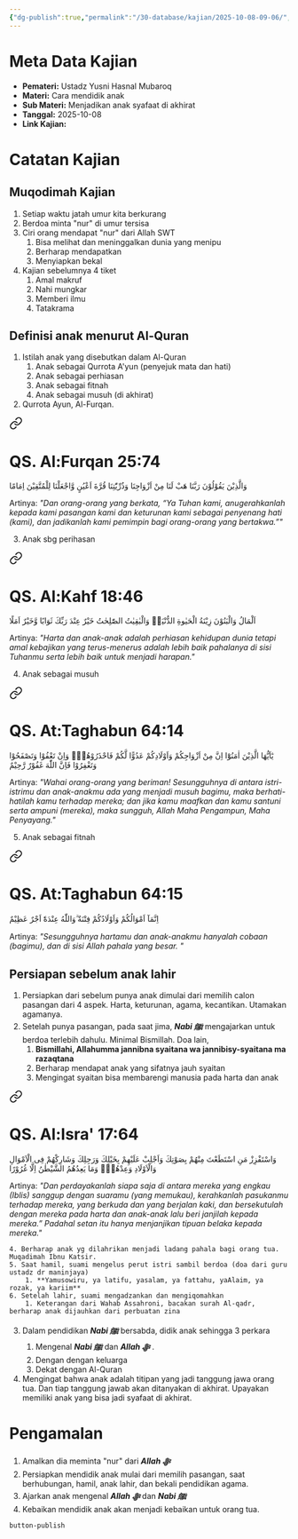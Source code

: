 ```yaml
---
{"dg-publish":true,"permalink":"/30-database/kajian/2025-10-08-09-06/","tags":["kajian"]}
---
```





# Meta Data Kajian 
<div><ul class="dataview list-view-ul"><li><span><strong>Pemateri:</strong> Ustadz Yusni Hasnal Mubaroq</span></li><li><span><strong>Materi:</strong> Cara mendidik anak</span></li><li><span><strong>Sub Materi:</strong> Menjadikan anak syafaat di akhirat</span></li><li><span><strong>Tanggal:</strong> 2025-10-08</span></li><li><span><strong>Link Kajian:</strong>  </span></li></ul></div>

# Catatan Kajian
## Muqodimah Kajian
1. Setiap waktu jatah umur kita berkurang
2. Berdoa minta "nur" di umur tersisa
3. Ciri orang mendapat "nur" dari Allah SWT
	1. Bisa melihat dan meninggalkan dunia yang menipu
	2. Berharap mendapatkan 
	3. Menyiapkan bekal
4. Kajian sebelumnya 4 tiket
	1. Amal makruf
	2. Nahi mungkar
	3. Memberi ilmu
	4. Tatakrama

## Definisi anak menurut Al-Quran
1. Istilah anak yang disebutkan dalam Al-Quran
	1. Anak sebagai Qurrota A'yun (penyejuk mata dan hati)
	2. Anak sebagai perhiasan
	3. Anak sebagai fitnah
	4. Anak sebagai musuh (di akhirat)
2. Qurrota Ayun, Al-Furqan. 
<div class="transclusion internal-embed is-loaded"><a class="markdown-embed-link" href="/30-database/al-quran/all-surah/#qs-al-furqan-25-74" aria-label="Open link"><svg xmlns="http://www.w3.org/2000/svg" width="24" height="24" viewBox="0 0 24 24" fill="none" stroke="currentColor" stroke-width="2" stroke-linecap="round" stroke-linejoin="round" class="svg-icon lucide-link"><path d="M10 13a5 5 0 0 0 7.54.54l3-3a5 5 0 0 0-7.07-7.07l-1.72 1.71"></path><path d="M14 11a5 5 0 0 0-7.54-.54l-3 3a5 5 0 0 0 7.07 7.07l1.71-1.71"></path></svg></a><div class="markdown-embed">



# QS. Al:Furqan 25:74
وَالَّذِيْنَ يَقُوْلُوْنَ رَبَّنَا هَبْ لَنَا مِنْ اَزْوَاجِنَا وَذُرِّيّٰتِنَا قُرَّةَ اَعْيُنٍ وَّاجْعَلْنَا لِلْمُتَّقِيْنَ اِمَامًا 

Artinya: *"Dan orang-orang yang berkata, “Ya Tuhan kami, anugerahkanlah kepada kami pasangan kami dan keturunan kami sebagai penyenang hati (kami), dan jadikanlah kami pemimpin bagi orang-orang yang bertakwa.”"*



</div></div>

3. Anak sbg perihasan 
<div class="transclusion internal-embed is-loaded"><a class="markdown-embed-link" href="/30-database/al-quran/all-surah/#qs-al-kahf-18-46" aria-label="Open link"><svg xmlns="http://www.w3.org/2000/svg" width="24" height="24" viewBox="0 0 24 24" fill="none" stroke="currentColor" stroke-width="2" stroke-linecap="round" stroke-linejoin="round" class="svg-icon lucide-link"><path d="M10 13a5 5 0 0 0 7.54.54l3-3a5 5 0 0 0-7.07-7.07l-1.72 1.71"></path><path d="M14 11a5 5 0 0 0-7.54-.54l-3 3a5 5 0 0 0 7.07 7.07l1.71-1.71"></path></svg></a><div class="markdown-embed">



# QS. Al:Kahf 18:46
اَلْمَالُ وَالْبَنُوْنَ زِيْنَةُ الْحَيٰوةِ الدُّنْيَاۚ وَالْبٰقِيٰتُ الصّٰلِحٰتُ خَيْرٌ عِنْدَ رَبِّكَ ثَوَابًا وَّخَيْرٌ اَمَلًا

Artinya: *"Harta dan anak-anak adalah perhiasan kehidupan dunia tetapi amal kebajikan yang terus-menerus adalah lebih baik pahalanya di sisi Tuhanmu serta lebih baik untuk menjadi harapan."*



</div></div>

4. Anak sebagai musuh
<div class="transclusion internal-embed is-loaded"><a class="markdown-embed-link" href="/30-database/al-quran/all-surah/#qs-at-taghabun-64-14" aria-label="Open link"><svg xmlns="http://www.w3.org/2000/svg" width="24" height="24" viewBox="0 0 24 24" fill="none" stroke="currentColor" stroke-width="2" stroke-linecap="round" stroke-linejoin="round" class="svg-icon lucide-link"><path d="M10 13a5 5 0 0 0 7.54.54l3-3a5 5 0 0 0-7.07-7.07l-1.72 1.71"></path><path d="M14 11a5 5 0 0 0-7.54-.54l-3 3a5 5 0 0 0 7.07 7.07l1.71-1.71"></path></svg></a><div class="markdown-embed">



# QS. At:Taghabun 64:14
يٰٓاَيُّهَا الَّذِيْنَ اٰمَنُوْٓا اِنَّ مِنْ اَزْوَاجِكُمْ وَاَوْلَادِكُمْ عَدُوًّا لَّكُمْ فَاحْذَرُوْهُمْۚ وَاِنْ تَعْفُوْا وَتَصْفَحُوْا وَتَغْفِرُوْا فَاِنَّ اللّٰهَ غَفُوْرٌ رَّحِيْمٌ 

Artinya: *"Wahai orang-orang yang beriman! Sesungguhnya di antara istri-istrimu dan anak-anakmu ada yang menjadi musuh bagimu, maka berhati-hatilah kamu terhadap mereka; dan jika kamu maafkan dan kamu santuni serta ampuni (mereka), maka sungguh, Allah Maha Pengampun, Maha Penyayang."*



</div></div>

5. Anak sebagai fitnah 
<div class="transclusion internal-embed is-loaded"><a class="markdown-embed-link" href="/30-database/al-quran/all-surah/#qs-at-taghabun-64-15" aria-label="Open link"><svg xmlns="http://www.w3.org/2000/svg" width="24" height="24" viewBox="0 0 24 24" fill="none" stroke="currentColor" stroke-width="2" stroke-linecap="round" stroke-linejoin="round" class="svg-icon lucide-link"><path d="M10 13a5 5 0 0 0 7.54.54l3-3a5 5 0 0 0-7.07-7.07l-1.72 1.71"></path><path d="M14 11a5 5 0 0 0-7.54-.54l-3 3a5 5 0 0 0 7.07 7.07l1.71-1.71"></path></svg></a><div class="markdown-embed">



# QS. At:Taghabun 64:15
اِنَّمَآ اَمْوَالُكُمْ وَاَوْلَادُكُمْ فِتْنَةٌ  ۗوَاللّٰهُ عِنْدَهٗٓ اَجْرٌ عَظِيْمٌ 

Artinya: *"Sesungguhnya hartamu dan anak-anakmu hanyalah cobaan (bagimu), dan di sisi Allah pahala yang besar. "*



</div></div>

## Persiapan sebelum anak lahir
1. Persiapkan dari sebelum punya anak dimulai dari memilih calon pasangan dari 4 aspek. Harta, keturunan, agama, kecantikan. Utamakan agamanya. 
2. Setelah punya pasangan, pada saat jima, ***Nabi ﷺ*** mengajarkan untuk berdoa terlebih dahulu. Minimal Bismillah. Doa lain, 
	1. **Bismillahi, Allahumma jannibna syaitana wa jannibisy-syaitana ma razaqtana**
	2. Berharap mendapat anak yang sifatnya jauh syaitan
	3. Mengingat syaitan bisa membarengi manusia pada harta dan anak 
<div class="transclusion internal-embed is-loaded"><a class="markdown-embed-link" href="/30-database/al-quran/all-surah/#qs-al-isra-17-64" aria-label="Open link"><svg xmlns="http://www.w3.org/2000/svg" width="24" height="24" viewBox="0 0 24 24" fill="none" stroke="currentColor" stroke-width="2" stroke-linecap="round" stroke-linejoin="round" class="svg-icon lucide-link"><path d="M10 13a5 5 0 0 0 7.54.54l3-3a5 5 0 0 0-7.07-7.07l-1.72 1.71"></path><path d="M14 11a5 5 0 0 0-7.54-.54l-3 3a5 5 0 0 0 7.07 7.07l1.71-1.71"></path></svg></a><div class="markdown-embed">



# QS. Al:Isra' 17:64
وَاسْتَفْزِزْ مَنِ اسْتَطَعْتَ مِنْهُمْ بِصَوْتِكَ وَاَجْلِبْ عَلَيْهِمْ بِخَيْلِكَ وَرَجِلِكَ وَشَارِكْهُمْ فِى الْاَمْوَالِ وَالْاَوْلَادِ وَعِدْهُمْۗ وَمَا يَعِدُهُمُ الشَّيْطٰنُ اِلَّا غُرُوْرًا

Artinya: *"Dan perdayakanlah siapa saja di antara mereka yang engkau (Iblis) sanggup dengan suaramu (yang memukau), kerahkanlah pasukanmu terhadap mereka, yang berkuda dan yang berjalan kaki, dan bersekutulah dengan mereka pada harta dan anak-anak lalu beri janjilah kepada mereka.” Padahal setan itu hanya menjanjikan tipuan belaka kepada mereka."*



</div></div>

	4. Berharap anak yg dilahrikan menjadi ladang pahala bagi orang tua. Muqadimah Ibnu Katsir. 
	5. Saat hamil, suami mengelus perut istri sambil berdoa (doa dari guru ustadz dr maninjaya)
		1. **Yamusowiru, ya latifu, yasalam, ya fattahu, yaAlaim, ya rozak, ya kariim**
	6. Setelah lahir, suami mengadzankan dan mengiqomahkan
		1. Keterangan dari Wahab Assahroni, bacakan surah Al-qadr, berharap anak dijauhkan dari perbuatan zina
3. Dalam pendidikan ***Nabi ﷺ*** bersabda, didik anak sehingga 3 perkara
	1. Mengenal ***Nabi ﷺ*** dan ***Allah ﷻ*** . 
	2. Dengan dengan keluarga 
	3. Dekat dengan Al-Quran
4. Mengingat bahwa anak adalah titipan yang jadi tanggung jawa orang tua. Dan tiap tanggung jawab akan ditanyakan di akhirat. Upayakan memiliki anak yang bisa jadi syafaat di akhirat. 
# Pengamalan
1. Amalkan dia meminta "nur" dari ***Allah ﷻ*** 
2. Persiapkan mendidik anak mulai dari memilih pasangan, saat berhubungan, hamil, anak lahir, dan bekali pendidikan agama. 
3. Ajarkan anak mengenal ***Allah ﷻ*** dan ***Nabi ﷺ***   
4. Kebaikan mendidik anak akan menjadi kebaikan untuk orang tua. 

 
 
 `button-publish`